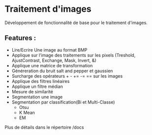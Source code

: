 # Traitement d'images
Développement de fonctionnalité de base pour le traitement d'images.
## Features :
+ Lire/Ecrire Une image au format BMP
+ Applique sur l’image des traitements sur les pixels (Treshold, AjustContrast, Exchange, Mask, Invert, &)
+ Applique une matrice de transformation
+ Généreration du bruit salt and pepper et gaussien
+ Surcharge des opérateurs + - += -= == sur les images
+ Applique des filtres linéaires
+ Applique un filtre médian
+ Mesure de similarité
+ Segmentation une image
+ Segmentation par classification(Bi et Multi-Classe)
    + Otsu
    + K Mean
    + EM
    
Plus de détails dans le répertoire /docs
